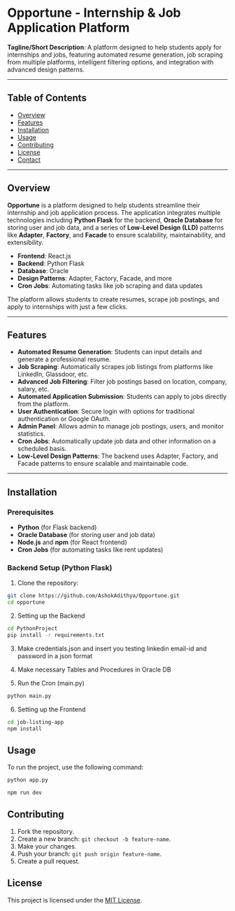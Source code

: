 # Opportune - Internship & Job Application Platform

**Tagline/Short Description**: A platform designed to help students apply for internships and jobs, featuring automated resume generation, job scraping from multiple platforms, intelligent filtering options, and integration with advanced design patterns.

---

## Table of Contents

- [Overview](#overview)
- [Features](#features)
- [Installation](#installation)
- [Usage](#usage)
- [Contributing](#contributing)
- [License](#license)
- [Contact](#contact)

---

## Overview

**Opportune** is a platform designed to help students streamline their internship and job application process. The application integrates multiple technologies including **Python Flask** for the backend, **Oracle Database** for storing user and job data, and a series of **Low-Level Design (LLD)** patterns like **Adapter**, **Factory**, and **Facade** to ensure scalability, maintainability, and extensibility.

- **Frontend**: React.js
- **Backend**: Python Flask
- **Database**: Oracle
- **Design Patterns**: Adapter, Factory, Facade, and more
- **Cron Jobs**: Automating tasks like job scraping and data updates

The platform allows students to create resumes, scrape job postings, and apply to internships with just a few clicks.

---

## Features

- **Automated Resume Generation**: Students can input details and generate a professional resume.
- **Job Scraping**: Automatically scrapes job listings from platforms like LinkedIn, Glassdoor, etc.
- **Advanced Job Filtering**: Filter job postings based on location, company, salary, etc.
- **Automated Application Submission**: Students can apply to jobs directly from the platform.
- **User Authentication**: Secure login with options for traditional authentication or Google OAuth.
- **Admin Panel**: Allows admin to manage job postings, users, and monitor statistics.
- **Cron Jobs**: Automatically update job data and other information on a scheduled basis.
- **Low-Level Design Patterns**: The backend uses Adapter, Factory, and Facade patterns to ensure scalable and maintainable code.

---

## Installation

### Prerequisites

- **Python** (for Flask backend)
- **Oracle Database** (for storing user and job data)
- **Node.js** and **npm** (for React frontend)
- **Cron Jobs** (for automating tasks like rent updates)

### Backend Setup (Python Flask)

1. Clone the repository:

```bash
git clone https://github.com/AshokAdithya/Opportune.git
cd opportune
```

2. Setting up the Backend
```bash
cd PythonProject
pip install -r requirements.txt
```

3. Make credentials.json and insert you testing linkedin email-id and password in a json format
   
4. Make necessary Tables and Procedures in Oracle DB 

5. Run the Cron (main.py)
```bash
python main.py
```

6. Setting up the Frontend
```bash
cd job-listing-app
npm install
```
## Usage
To run the project, use the following command:
```bash
python app.py
```
```bash
npm run dev
```

## Contributing
1. Fork the repository.
2. Create a new branch: `git checkout -b feature-name`.
3. Make your changes.
4. Push your branch: `git push origin feature-name`.
5. Create a pull request.

## License
This project is licensed under the [MIT License](LICENSE).



